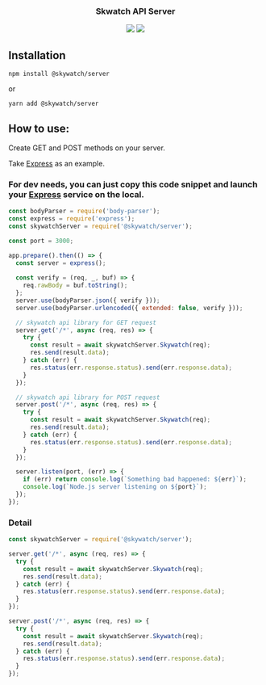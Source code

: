 <h3 align="center">
  Skwatch API Server
</h3>

<p align="center">
  <a href="https://www.npmjs.com/package/@skywatch/server"><img src="https://img.shields.io/npm/v/@skywatch/server?style=flat-square"></a>
  <a href="https://www.npmjs.com/package/@skywatch/server"><img src="https://img.shields.io/npm/dm/@skywatch/server?style=flat-square"></a>
</p>

## Installation

```
npm install @skywatch/server
```

or

```
yarn add @skywatch/server
```


## How to use:

Create GET and POST methods on your server.

Take [Express](https://github.com/expressjs/express) as an example.

### For dev needs, you can just copy this code snippet and launch your [Express](https://github.com/expressjs/express) service on the local.
```javascript
const bodyParser = require('body-parser');
const express = require('express');
const skywatchServer = require('@skywatch/server');

const port = 3000;

app.prepare().then(() => {
  const server = express();
  
  const verify = (req, _, buf) => {
    req.rawBody = buf.toString();
  };
  server.use(bodyParser.json({ verify }));
  server.use(bodyParser.urlencoded({ extended: false, verify }));

  // skywatch api library for GET request
  server.get('/*', async (req, res) => {
    try {
      const result = await skywatchServer.Skywatch(req);
      res.send(result.data);
    } catch (err) {
      res.status(err.response.status).send(err.response.data);
    }
  });

  // skywatch api library for POST request
  server.post('/*', async (req, res) => {
    try {
      const result = await skywatchServer.Skywatch(req);
      res.send(result.data);
    } catch (err) {
      res.status(err.response.status).send(err.response.data);
    }
  });

  server.listen(port, (err) => {
    if (err) return console.log(`Something bad happened: ${err}`);
    console.log(`Node.js server listening on ${port}`);
  });
});
```

### Detail 

```javascript
const skywatchServer = require('@skywatch/server');

server.get('/*', async (req, res) => {
  try {
    const result = await skywatchServer.Skywatch(req);
    res.send(result.data);
  } catch (err) {
    res.status(err.response.status).send(err.response.data);
  }
});

server.post('/*', async (req, res) => {
  try {
    const result = await skywatchServer.Skywatch(req);
    res.send(result.data);
  } catch (err) {
    res.status(err.response.status).send(err.response.data);
  }
});
```

